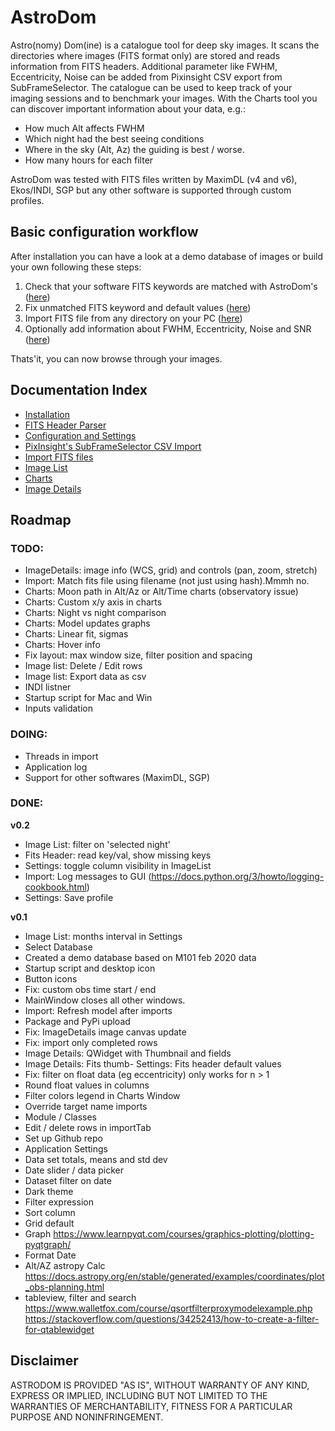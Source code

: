 # AstroDom
Astro(nomy) Dom(ine) is a catalogue tool for deep sky images. It scans the directories where images (FITS format only) are stored and reads information from FITS headers. Additional parameter like FWHM, Eccentricity, Noise can be added from Pixinsight CSV export from SubFrameSelector. 
The catalogue can be used to keep track of your imaging sessions and to benchmark your images. With the Charts tool you can discover important information about your data, e.g.:

-   How much Alt affects FWHM
-   Which night had the best seeing conditions
-   Where in the sky (Alt, Az) the guiding is best / worse.
-   How many hours for each filter

AstroDom was tested with FITS files written by MaximDL (v4 and v6), Ekos/INDI, SGP but any other software is supported through custom profiles.

## Basic configuration workflow
After installation you can have a look at a demo database of images or build your own following these steps:

1. Check that your software FITS keywords are matched with AstroDom's ([here](fitsHeader.md))   
2. Fix unmatched FITS keyword and default values ([here](settings.md))
3. Import FITS file from any directory on your PC ([here](importFits.md))
4. Optionally add information about FWHM, Eccentricity, Noise and SNR ([here](importCsv.md))

Thats'it, you can now browse through your images.

## Documentation Index
- [Installation](install.md)
- [FITS Header Parser](fitsHeader.md)
- [Configuration and Settings](settings.md)
- [PixInsight's SubFrameSelector CSV Import](importCsv.md)
- [Import FITS files](importFits.md)
- [Image List](imageList.md)
- [Charts](chart.md)
- [Image Details](imageDetails.md)

## Roadmap
### TODO:
- ImageDetails: image info (WCS, grid) and controls (pan, zoom, stretch)
- Import: Match fits file using filename (not just using hash).Mmmh no.
- Charts: Moon path in Alt/Az or Alt/Time charts (observatory issue)
- Charts: Custom x/y axis in charts
- Charts: Night vs night comparison
- Charts: Model updates graphs
- Charts: Linear fit, sigmas
- Charts: Hover info
- Fix layout: max window size, filter position and spacing
- Image list: Delete / Edit rows
- Image list: Export data as csv
- INDI listner
- Startup script for Mac and Win
- Inputs validation

### DOING:
- Threads in import
- Application log
- Support for other softwares (MaximDL, SGP)

### DONE:

**v0.2**
- Image List: filter on 'selected night'
- Fits Header: read key/val, show missing keys
- Settings: toggle column visibility in ImageList
- Import: Log messages to GUI (https://docs.python.org/3/howto/logging-cookbook.html)
- Settings: Save profile

**v0.1**
- Image List: months interval in Settings
- Select Database
- Created a demo database based on M101 feb 2020 data
- Startup script and desktop icon
- Button icons
- Fix: custom obs time start / end 
- MainWindow closes all other windows.
- Import: Refresh model after imports
- Package and PyPi upload
- Fix: ImageDetails image canvas update
- Fix: import only completed rows
- Image Details: QWidget with Thumbnail and fields
- Image Details: Fits thumb- Settings: Fits header default values
- Fix: filter on float data (eg eccentricity) only works for n > 1
- Round float values in columns
- Filter colors legend in Charts Window
- Override target name imports
- Module / Classes
- Edit / delete rows in importTab
- Set up Github repo
- Application Settings
- Data set totals, means and std dev
- Date slider / data picker
- Dataset filter on date
- Dark theme
- Filter expression
- Sort column
- Grid default
- Graph
	https://www.learnpyqt.com/courses/graphics-plotting/plotting-pyqtgraph/
- Format Date
- Alt/AZ astropy Calc
	https://docs.astropy.org/en/stable/generated/examples/coordinates/plot_obs-planning.html
- tableview, filter and search
	https://www.walletfox.com/course/qsortfilterproxymodelexample.php
	https://stackoverflow.com/questions/34252413/how-to-create-a-filter-for-qtablewidget

## Disclaimer
ASTRODOM IS PROVIDED "AS IS", WITHOUT WARRANTY OF ANY KIND, EXPRESS OR
IMPLIED, INCLUDING BUT NOT LIMITED TO THE WARRANTIES OF MERCHANTABILITY,
FITNESS FOR A PARTICULAR PURPOSE AND NONINFRINGEMENT.

